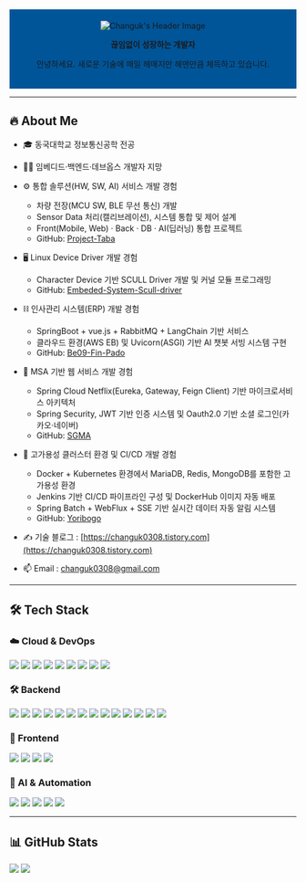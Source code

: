 <!-- 프로필 헤더 -->
<div align="center" style="background-color: #005599; padding: 20px; text-align: center;">
  <img src="https://capsule-render.vercel.app/api?type=Venom&color=005599&height=150&section=header&text=Hello%20World!%20I'm%20Changuk&animation=fadeIn&fontColor=333333&fontSize=40" alt="Changuk's Header Image"/>
<p><b>끊임없이 성장하는 개발자</b></p>
<p>안녕하세요. 새로운 기술에 매일 헤매지만 헤맨만큼 체득하고 있습니다.</p>
</div>

---

## 🔥 About Me
- 🎓 동국대학교 정보통신공학 전공  
- 👨‍💻 임베디드·백엔드·데브옵스 개발자 지망

- ⚙️ 통합 솔루션(HW, SW, AI) 서비스 개발 경험  
  - 차량 전장(MCU SW, BLE 무선 통신) 개발
  - Sensor Data 처리(캘리브레이션), 시스템 통합 및 제어 설계
  - Front(Mobile, Web) · Back · DB · AI(딥러닝) 통합 프로젝트  
  - GitHub: [Project-Taba](https://github.com/Project-Taba)  

- 🖥️ Linux Device Driver 개발 경험  
  - Character Device 기반 SCULL Driver 개발 및 커널 모듈 프로그래밍  
  - GitHub: [Embeded-System-Scull-driver](https://github.com/Chochanguk/Embeded-System-Scull-driver)

- ⛓️ 인사관리 시스템(ERP) 개발 경험 
  - SpringBoot + vue.js + RabbitMQ + LangChain 기반 서비스
  - 클라우드 환경(AWS EB) 및 Uvicorn(ASGI) 기반 AI 챗봇 서빙 시스템 구현
  - GitHub: [Be09-Fin-Pado](https://github.com/Be09-Fin-Pado)
    
- 🧩 MSA 기반 웹 서비스 개발 경험 
  - Spring Cloud Netflix(Eureka, Gateway, Feign Client) 기반 마이크로서비스 아키텍처
  - Spring Security, JWT 기반 인증 시스템 및 Oauth2.0 기반 소셜 로그인(카카오·네이버)
  - GitHub: [SGMA](https://github.com/Spring-Cooler)
  
- 🧠 고가용성 클러스터 환경 및 CI/CD 개발 경험
  - Docker + Kubernetes 환경에서 MariaDB, Redis, MongoDB를 포함한 고가용성 환경
  - Jenkins 기반 CI/CD 파이프라인 구성 및 DockerHub 이미지 자동 배포
  - Spring Batch + WebFlux + SSE 기반 실시간 데이터 자동 알림 시스템
  - GitHub: [Yoribogo](https://github.com/hanwha-be09-4vengers)

- ✍️ 기술 블로그 : [https://changuk0308.tistory.com](https://changuk0308.tistory.com)  
- 📫 Email : changuk0308@gmail.com  

---

## 🛠 Tech Stack

### ☁️ Cloud & DevOps  
<div align="left">
<img src="https://img.shields.io/badge/Docker-2496ED?style=flat-square&logo=docker&logoColor=white"/>  
<img src="https://img.shields.io/badge/Kubernetes-326CE5?style=flat-square&logo=kubernetes&logoColor=white"/>  
<img src="https://img.shields.io/badge/Nginx-009639?style=flat-square&logo=nginx&logoColor=white"/>  
<img src="https://img.shields.io/badge/Jenkins-D24939?style=flat-square&logo=jenkins&logoColor=white"/>  
<img src="https://img.shields.io/badge/GitHub Actions-2088FF?style=flat-square&logo=githubactions&logoColor=white"/>  
<img src="https://img.shields.io/badge/AWS Beanstalk-232F3E?style=flat-square&logo=amazonaws&logoColor=white"/>  
<img src="https://img.shields.io/badge/Load Balancer-232F3E?style=flat-square&logo=amazonaws&logoColor=white"/>  
<img src="https://img.shields.io/badge/NAT Gateway-232F3E?style=flat-square&logo=amazonaws&logoColor=white"/>  
<img src="https://img.shields.io/badge/Internet Gateway-232F3E?style=flat-square&logo=amazonaws&logoColor=white"/>  
</div>

  

### 🛠️ Backend  
<div align="left">
<img src="https://img.shields.io/badge/SpringBoot-6DB33F?style=flat-square&logo=springboot&logoColor=white"/>  
<img src="https://img.shields.io/badge/JPA-007396?style=flat-square&logo=spring&logoColor=white"/>  
<img src="https://img.shields.io/badge/MyBatis-0052CC?style=flat-square&logo=databricks&logoColor=white"/>  
<img src="https://img.shields.io/badge/QueryDSL-6DB33F?style=flat-square&logo=spring&logoColor=white"/>  
<img src="https://img.shields.io/badge/SpringSecurity-6DB33F?style=flat-square&logo=springsecurity&logoColor=white"/>  
<img src="https://img.shields.io/badge/SpringBatch-6DB33F?style=flat-square&logo=spring&logoColor=white"/>  
<img src="https://img.shields.io/badge/SpringCloudNetflix-46B749?style=flat-square&logo=spring&logoColor=white"/>
<img src="https://img.shields.io/badge/SpringWebFlux-0DBD8B?style=flat-square&logo=spring&logoColor=white"/> 
<img src="https://img.shields.io/badge/SpringWebSocket-6DB33F?style=flat-square&logo=spring&logoColor=white"/>  
<img src="https://img.shields.io/badge/STOMP-800000?style=flat-square&logo=apachekafka&logoColor=white"/>  
<img src="https://img.shields.io/badge/RabbitMQ-FF6600?style=flat-square&logo=rabbitmq&logoColor=white"/>  
<img src="https://img.shields.io/badge/Redis-DC382D?style=flat-square&logo=redis&logoColor=white"/>  
<img src="https://img.shields.io/badge/FastAPI-009688?style=flat-square&logo=fastapi&logoColor=white"/>  
<img src="https://img.shields.io/badge/Uvicorn-121212?style=flat-square&logo=uvicorn&logoColor=white"/>  
</div>


### 🎨 Frontend
<div align="left">
<img src="https://img.shields.io/badge/Vue3-4FC08D?style=flat-square&logo=vue.js&logoColor=white"/>
<img src="https://img.shields.io/badge/Android-3DDC84?style=flat-square&logo=android&logoColor=white"/>
<img src="https://img.shields.io/badge/Flutter-02569B?style=flat-square&logo=flutter&logoColor=white"/>
<img src="https://img.shields.io/badge/EventSource-000000?style=flat-square&logo=javascript&logoColor=white"/>  
</div>
  
### 🤖 AI & Automation  
<div align="left">
<img src="https://img.shields.io/badge/LangChain-000000?style=flat-square&logo=openai&logoColor=white"/>  
<img src="https://img.shields.io/badge/RAG-0052CC?style=flat-square&logo=databricks&logoColor=white"/>  
<img src="https://img.shields.io/badge/Chroma-FF5F6D?style=flat-square&logo=vectorworks&logoColor=white"/>  
<img src="https://img.shields.io/badge/Selenium-43B02A?style=flat-square&logo=selenium&logoColor=white"/>  
<img src="https://img.shields.io/badge/Pandas-150458?style=flat-square&logo=pandas&logoColor=white"/>  
</div>


---

## 📊 GitHub Stats
<div align="left">
<img src="https://github-readme-stats.vercel.app/api?username=Chochanguk&show_icons=true&theme=algolia"/>
  
<a href="https://github.com/anuraghazra/github-readme-stats">
<img src="https://github-readme-stats.vercel.app/api/top-langs/?username=Chochanguk&layout=compact&theme=dark" />
</a>

</div>
